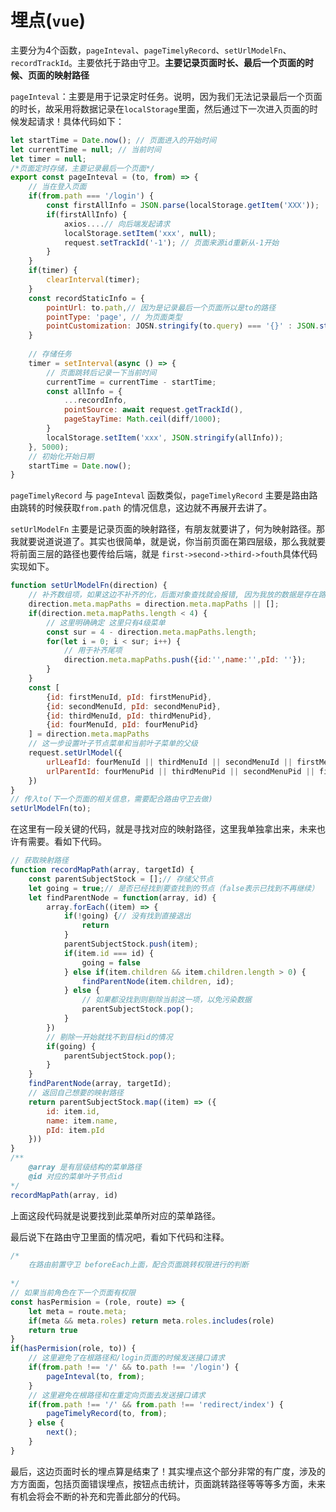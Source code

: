 # 埋点(`vue`)

主要分为4个函数，`pageInteval`、`pageTimelyRecord`、`setUrlModelFn`、`recordTrackId`。主要依托于路由守卫。**主要记录页面时长、最后一个页面的时候、页面的映射路径**

`pageInteval`：主要是用于记录定时任务。说明，因为我们无法记录最后一个页面的时长，故采用将数据记录在`localStorage`里面，然后通过下一次进入页面的时候发起请求！具体代码如下：

```javascript
let startTime = Date.now(); // 页面进入的开始时间
let currentTime = null; // 当前时间
let timer = null;
/*页面定时存储，主要记录最后一个页面*/
export const pageInteval = (to, from) => {
    // 当在登入页面
    if(from.path === '/login') {
        const firstAllInfo = JSON.parse(localStorage.getItem('XXX'));
        if(firstAllInfo) {
            axios....// 向后端发起请求
            localStorage.setItem('xxx', null);
            request.setTrackId('-1'); // 页面来源id重新从-1开始
        }
    }
    if(timer) {
        clearInterval(timer);
    }
    const recordStaticInfo = {
        pointUrl: to.path,// 因为是记录最后一个页面所以是to的路径
        pointType: 'page', // 为页面类型
        pointCustomization: JOSN.stringify(to.query) === '{}' : JSON.stringify(to.query)// 页面的附属参数
    }
	
	// 存储任务
	timer = setInterval(async () => {
        // 页面跳转后记录一下当前时间
        currentTime = currentTime - startTime;
        const allInfo = {
            ...recordInfo,
            pointSource: await request.getTrackId(),
            pageStayTime: Math.ceil(diff/1000);
        }
        localStorage.setItem('xxx', JSON.stringify(allInfo));
    }, 5000);
	// 初始化开始日期
	startTime = Date.now();
}
```

`pageTimelyRecord` 与 `pageInteval` 函数类似，`pageTimelyRecord` 主要是路由路由跳转的时候获取`from.path` 的情况信息，这边就不再展开去讲了。

`setUrlModelFn` 主要是记录页面的映射路径，有朋友就要讲了，何为映射路径。那我就要说道说道了。其实也很简单，就是说，你当前页面在第四层级，那么我就要将前面三层的路径也要传给后端，就是 `first->second->third->fouth`具体代码实现如下。

```javascript
function setUrlModelFn(direction) {
    // 补齐数组项，如果这边不补齐的化，后面对象查找就会报错, 因为我放的数据是存在路由meta的
    direction.meta.mapPaths = direction.meta.mapPaths || [];
    if(direction.meta.mapPaths.length < 4) {
        // 这里明确确定 这里只有4级菜单
        const sur = 4 - direction.meta.mapPaths.length;
        for(let i = 0; i < sur; i++) {
            // 用于补齐尾项
            direction.meta.mapPaths.push({id:'',name:'',pId: ''});
        }
    }
    const [
        {id: firstMenuId, pId: firstMenuPid},
        {id: secondMenuId, pId: secondMenuPid},
        {id: thirdMenuId, pId: thirdMenuPid},
        {id: fourMenuId, pId: fourMenuPid}
    ] = direction.meta.mapPaths
    // 这一步设置叶子节点菜单和当前叶子菜单的父级
    request.setUrlModel({
        urlLeafId: fourMenuId || thirdMenuId || secondMenuId || firstMenuId,
        urlParentId: fourMenuPid || thirdMenuPid || secondMenuPid || firstMenuPid
    })
}
// 传入to(下一个页面的相关信息，需要配合路由守卫去做)
setUrlModelFn(to);

```

在这里有一段关键的代码，就是寻找对应的映射路径，这里我单独拿出来，未来也许有需要。看如下代码。

```javascript
// 获取映射路径
function recordMapPath(array, targetId) {
    const parentSubjectStock = [];// 存储父节点
    let going = true;// 是否已经找到要查找到的节点（false表示已找到不再继续）
    let findParentNode = function(array, id) {
        array.forEach((item) => {
            if(!going) {// 没有找到直接退出
                return
            }
            parentSubjectStock.push(item);
            if(item.id === id) {
                going = false
            } else if(item.children && item.children.length > 0) {
                findParentNode(item.children, id);
            } else {
                // 如果都没找到则剔除当前这一项，以免污染数据
                parentSubjectStock.pop();
            }
        })
        // 剔除一开始就找不到目标id的情况
        if(going) {
            parentSubjectStock.pop();
        }
    }
    findParentNode(array, targetId);
    // 返回自己想要的映射路径
    return parentSubjectStock.map((item) => ({
        id: item.id,
        name: item.name,
        pId: item.pId
    }))
}
/**
	@array 是有层级结构的菜单路径
	@id 对应的菜单叶子节点id
*/
recordMapPath(array, id)

```

上面这段代码就是说要找到此菜单所对应的菜单路径。

最后说下在路由守卫里面的情况吧，看如下代码和注释。

```javascript
/*
	在路由前置守卫 beforeEach上面，配合页面跳转权限进行的判断
	
*/
// 如果当前角色在下一个页面有权限
const hasPermision = (role, route) => {
    let meta = route.meta;
    if(meta && meta.roles) return meta.roles.includes(role)
    return true
}
if(hasPermision(role, to)) {
    // 这里避免了在根路径和/login页面的时候发送接口请求
    if(from.path !== '/' && to.path !== '/login') {
        pageInteval(to, from);
    }
    // 这里避免在根路径和在重定向页面去发送接口请求
    if(from.path !== '/' && from.path !== 'redirect/index') {
        pageTimelyRecord(to, from);
    } else {
        next();
    }
}
```

最后，这边页面时长的埋点算是结束了！其实埋点这个部分非常的有广度，涉及的方方面面，包括页面错误埋点，按钮点击统计，页面跳转路径等等等多方面，未来有机会将会不断的补充和完善此部分的代码。